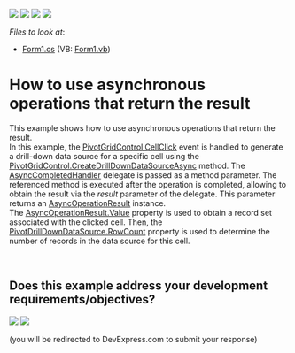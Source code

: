 <!-- default badges list -->
![](https://img.shields.io/endpoint?url=https://codecentral.devexpress.com/api/v1/VersionRange/128582675/13.1.4%2B)
[![](https://img.shields.io/badge/Open_in_DevExpress_Support_Center-FF7200?style=flat-square&logo=DevExpress&logoColor=white)](https://supportcenter.devexpress.com/ticket/details/E4567)
[![](https://img.shields.io/badge/📖_How_to_use_DevExpress_Examples-e9f6fc?style=flat-square)](https://docs.devexpress.com/GeneralInformation/403183)
[![](https://img.shields.io/badge/💬_Leave_Feedback-feecdd?style=flat-square)](#does-this-example-address-your-development-requirementsobjectives)
<!-- default badges end -->
<!-- default file list -->
*Files to look at*:

* [Form1.cs](./CS/XtraPivotGrid_CreateDrillDownDataSourceAsync/Form1.cs) (VB: [Form1.vb](./VB/XtraPivotGrid_CreateDrillDownDataSourceAsync/Form1.vb))
<!-- default file list end -->
# How to use asynchronous operations that return the result


<p>This example shows how to use asynchronous operations that return the result. <br />
In this example, the <a href="http://documentation.devexpress.com/#WPF/DevExpressXpfPivotGridPivotGridControl_CellClicktopic"><u>PivotGridControl.CellClick</u></a> event is handled to generate a drill-down data source for a specific cell using the <a href="http://documentation.devexpress.com/#WPF/DevExpressXpfPivotGridPivotGridControl_CreateDrillDownDataSourceAsynctopic"><u>PivotGridControl.CreateDrillDownDataSourceAsync</u></a> method. The <a href="http://documentation.devexpress.com/#WPF/DevExpressXpfPivotGridAsyncCompletedHandlertopic"><u>AsyncCompletedHandler</u></a> delegate is passed as a method parameter. The referenced method is executed after the operation is completed, allowing to obtain the result via the <i>result</i> parameter of the delegate. This parameter returns an <a href="http://documentation.devexpress.com/#WPF/DevExpressXpfPivotGridAsyncOperationResultMembersTopicAll"><u>AsyncOperationResult</u></a> instance.<br />
The <a href="http://documentation.devexpress.com/#WPF/DevExpressXpfPivotGridAsyncOperationResult_Valuetopic"><u>AsyncOperationResult.Value</u></a> property is used to obtain a record set associated with the clicked cell. Then, the <a href="http://documentation.devexpress.com/#WPF/DevExpressXpfPivotGridPivotDrillDownDataSource_RowCounttopic"><u>PivotDrillDownDataSource.RowCount</u></a> property is used to determine the number of records in the data source for this cell.</p>

<br/>


<!-- feedback -->
## Does this example address your development requirements/objectives?

[<img src="https://www.devexpress.com/support/examples/i/yes-button.svg"/>](https://www.devexpress.com/support/examples/survey.xml?utm_source=github&utm_campaign=winforms-pivot-grid-create-the-underlying-data-source-asynchronously&~~~was_helpful=yes) [<img src="https://www.devexpress.com/support/examples/i/no-button.svg"/>](https://www.devexpress.com/support/examples/survey.xml?utm_source=github&utm_campaign=winforms-pivot-grid-create-the-underlying-data-source-asynchronously&~~~was_helpful=no)

(you will be redirected to DevExpress.com to submit your response)
<!-- feedback end -->
